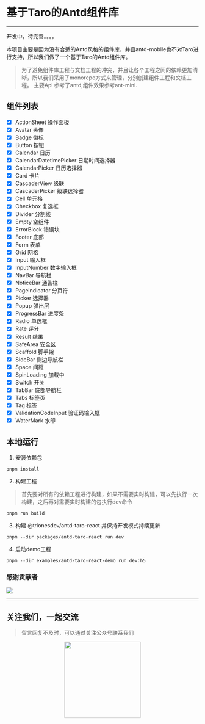 # 基于Taro的Antd组件库

***
开发中，待完善。。。。

本项目主要是因为没有合适的Antd风格的组件库，并且antd-mobile也不对Taro进行支持，所以我们做了一个基于Taro的Antd组件库。
> 为了避免组件库工程与文档工程的冲突，并且让各个工程之间的依赖更加清晰，所以我们采用了monorepo方式来管理，分别创建组件工程和文档工程。
> 主要Api 参考了antd,组件效果参考ant-mini.

## 组件列表

- [x] ActionSheet 操作面板
- [x] Avatar 头像
- [x] Badge 徽标
- [x] Button 按钮
- [x] Calendar 日历
- [x] CalendarDatetimePicker 日期时间选择器
- [x] CalendarPicker 日历选择器
- [x] Card 卡片
- [x] CascaderView 级联
- [x] CascaderPicker 级联选择器
- [x] Cell 单元格
- [x] Checkbox 复选框
- [x] Divider 分割线
- [x] Empty 空组件
- [x] ErrorBlock 错误块
- [x] Footer 底部
- [x] Form 表单
- [x] Grid 网格
- [x] Input 输入框
- [x] InputNumber 数字输入框
- [x] NavBar 导航栏
- [x] NoticeBar 通告栏
- [x] PageIndicator 分页符
- [x] Picker 选择器
- [x] Popup 弹出层
- [x] ProgressBar 进度条
- [x] Radio 单选框
- [x] Rate 评分
- [x] Result 结果
- [x] SafeArea 安全区
- [x] Scaffold 脚手架
- [x] SideBar 侧边导航栏
- [x] Space 间距
- [x] SpinLoading 加载中
- [x] Switch 开关
- [x] TabBar 底部导航栏
- [x] Tabs 标签页
- [x] Tag 标签
- [x] ValidationCodeInput 验证码输入框
- [x] WaterMark 水印

## 本地运行

1. 安装依赖包

```
pnpm install 
```

2. 构建工程

> 首先要对所有的依赖工程进行构建，如果不需要实时构建，可以先执行一次构建，之后再对需要实时构建的包执行dev命令

```shell
pnpm run build
```

3. 构建 @trionesdev/antd-taro-react 并保持开发模式持续更新

```shell
pnpm --dir packages/antd-taro-react run dev
```

4. 启动demo工程

```shell
pnpm --dir examples/antd-taro-react-demo run dev:h5
```

### 感谢贡献者

<a href="https://github.com/trionesdev/triones-antd-taro/graphs/contributors">
  <img src="https://contrib.rocks/image?repo=trionesdev/triones-antd-taro" />
</a>

***

## 关注我们，一起交流

> 留言回复不及时，可以通过关注公众号联系我们
<div style="width: 100%;text-align: center;">
<img src="images/shuque_wx.jpg" width="200px" alt="">
</div>
